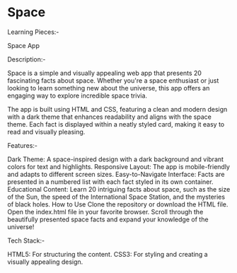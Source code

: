 # Space
Learning Pieces:-

Space App

Description:-

Space is a simple and visually appealing web app that presents 20 fascinating facts about space. 
Whether you're a space enthusiast or just looking to learn something new about the universe, this app offers an engaging way to explore incredible space trivia.

The app is built using HTML and CSS, featuring a clean and modern design with a dark theme that enhances readability and aligns with the space theme. 
Each fact is displayed within a neatly styled card, making it easy to read and visually pleasing.

Features:-

Dark Theme: A space-inspired design with a dark background and vibrant colors for text and highlights.
Responsive Layout: The app is mobile-friendly and adapts to different screen sizes.
Easy-to-Navigate Interface: Facts are presented in a numbered list with each fact styled in its own container.
Educational Content: Learn 20 intriguing facts about space, such as the size of the Sun, the speed of the International Space Station, and the mysteries of black holes.
How to Use
Clone the repository or download the HTML file.
Open the index.html file in your favorite browser.
Scroll through the beautifully presented space facts and expand your knowledge of the universe!

Tech Stack:-

HTML5: For structuring the content.
CSS3: For styling and creating a visually appealing design.
